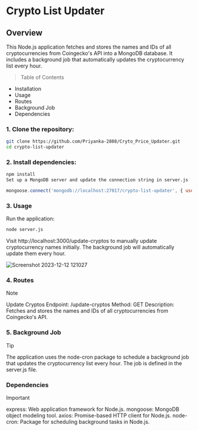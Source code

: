 # Crypto List Updater
## Overview
This Node.js application fetches and stores the names and IDs of all cryptocurrencies from Coingecko's API into a MongoDB database. It includes a background job that automatically updates the cryptocurrency list every hour.

>Table of Contents
- Installation
- Usage
- Routes
- Background Job
- Dependencies

### 1. Clone the repository:

```bash
git clone https://github.com/Priyanka-2808/Cryto_Price_Updater.git
cd crypto-list-updater
```

### 2. Install dependencies:
```bash
npm install
Set up a MongoDB server and update the connection string in server.js
```

```javascript
mongoose.connect('mongodb://localhost:27017/crypto-list-updater', { useNewUrlParser: true, useUnifiedTopology: true });
```

### 3. Usage
Run the application:
```bash
node server.js
```

Visit http://localhost:3000/update-cryptos to manually update cryptocurrency names initially. The background job will automatically update them every hour.

![Screenshot 2023-12-12 121027](https://github.com/Priyanka-2808/Cryto_Price_Updater/assets/87664708/364150b5-abc0-4f77-b236-a739dd76ba7e)

### 4. Routes
> [!NOTE]
> Update Cryptos
> Endpoint: /update-cryptos
> Method: GET
> Description: Fetches and stores the names and IDs of all cryptocurrencies from Coingecko's API.

### 5. Background Job
> [!TIP]
> The application uses the node-cron package to schedule a background job that updates the cryptocurrency list every hour. The job is defined in the server.js file.

### Dependencies
> [!IMPORTANT]
> express: Web application framework for Node.js.
> mongoose: MongoDB object modeling tool.
> axios: Promise-based HTTP client for Node.js.
> node-cron: Package for scheduling background tasks in Node.js.
